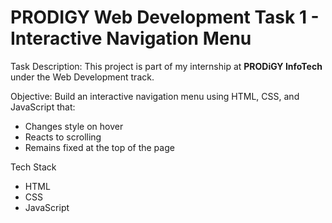 
# PRODIGY Web Development Task 1 - Interactive Navigation Menu

Task Description:
This project is part of my internship at **PRODiGY InfoTech** under the Web Development track.


Objective:
Build an interactive navigation menu using HTML, CSS, and JavaScript that:
- Changes style on hover
- Reacts to scrolling
- Remains fixed at the top of the page


 Tech Stack

- HTML
- CSS
- JavaScript









